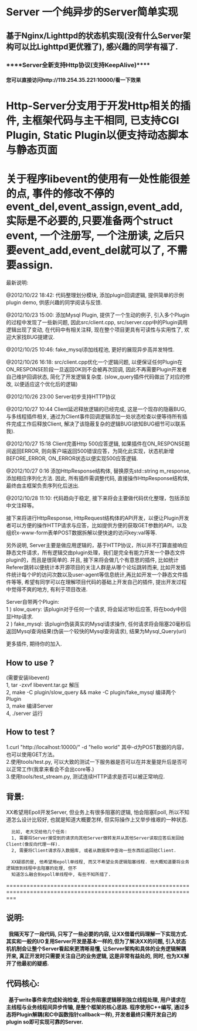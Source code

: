<h1>Server 一个纯异步的Server简单实现</h1>
<h2>基于Nginx/Lighttpd的状态机实现(没有什么Server架构可以比Lighttpd更优雅了), 感兴趣的同学有福了. </h3>
<h3>****Server全新支持Http协议(支持KeepAlive)****</h3>
<h4>您可以直接访问http://119.254.35.221:10000/看一下效果</h4>

<h1>Http-Server分支用于开发Http相关的插件, 主框架代码与主干相同, 已支持CGI Plugin, Static Plugin以便支持动态脚本与静态页面</h1>
<h1>关于程序libevent的使用有一处性能很差的点, 事件的修改不停的event_del,event_assign,event_add,实际是不必要的,只要准备两个struct event, 一个注册写, 一个注册读, 之后只要event_add,event_del就可以了, 不需要assign.</h1>

<p>最新说明:</p>
<p>@2012/10/22 18:42: 代码整理划分模块, 添加plugin回调逻辑, 提供简单的示例plugin demo, 供感兴趣的同学阅读与反馈. </p>
<p>@2012/10/23 15:00: 添加Mysql Plugin, 提供了一个生动的例子, 引入多个Plugin的过程中发现了一些新问题, 因此src/client.cpp, src/server.cpp中的Plugin调用逻辑出现了变动, 在代码中有相关注释, 现在整个项目更具有可读性与实用性了, 欢迎大家找BUG提建议.</p>
<p>@2012/10/25 10:46: fake_mysql添加线程池, 更好的展现异步高并发特性.</p>
<p>@2012/10/26 16:18: src/client.cpp优化一个逻辑问题, 以便保证任何Plugin在ON_RESPONSE阶段一旦返回OK则不会被再次回调, 因此不再需要Plugin开发者自己维护回调状态, 简化了开发逻辑复杂度. (slow_query插件代码做出了对应的修改, 以便适应这个优化后的逻辑)</p>
<p>@2012/10/26  23:00 Server初步支持HTTP协议</p>
<p>@2012/10/27  10:44 Client延迟释放逻辑的已经完成, 这是一个现存的隐蔽BUG, 与多线程插件相关, 通过为Client事件回调逻辑添加一处状态检查以便等待所有插件完成工作后释放Client, 解决了该隐蔽复杂的逻辑BUG(欲知BUG细节可以联系我).</p>
<p>@2012/10/27  15:18 Client完善Http 500应答逻辑, 如果插件在ON_RESPONSE期间返回ERROR, 则向客户端返回500错误应答，为简化此实现，状态机新增BEFORE_ERROR, ON_ERROR状态以便实现500应答逻辑.</p>
<p>@2012/10/27  0:16 添加HttpResponse结构体, 替换原先std::string m_response, 添加相应序列化方法. 因此, 所有插件需调整代码, 直接操作HttpResponse结构体, 最终由主框架负责序列化后送出.</p>
<p>@2012/10/28  11:10: 代码趋向于稳定, 接下来将会主要做代码优化整理，包括添加中文注释等。</p>
<p>接下来将进行HttpResponse, HttpRequest结构体的API开发，以便让Plugin开发者可以方便的操作HTTP请求与应答，比如提供方便的获取GET参数的API，以及组织x-www-form表单POST数据拆解以便快速的访问key:val等等.</p>
<p>另外说明, Server主要是做应用逻辑的，基于HTTP协议，所以并不打算直接响应静态文件请求，所有逻辑交由plugin处理，我们是完全有能力开发一个静态文件plugin的，而且是很简单的. 并且, 接下来将会做几个有意思的插件, 比如统计Referer跳转以便统计本开源项目的关注人群是从哪个论坛跳转而来, 比如开发插件统计每个IP的访问次数以及user-agent等信息统计,再比如开发一个静态文件插件等等, 希望有同学可以在理解项目代码的基础上开发自己的插件, 提出开发过程中觉得不爽的地方, 有利于项目改进.</p>

<p>Server自带两个Plugin:<br/>
1 ) slow_query: 该plugin对于任何一个请求, 将会延迟1秒后应答, 将在body中回显Http请求.<br/>
2 ) fake_mysql: 该plugin伪装真实的Mysql请求操作, 任何请求将会阻塞20毫秒后返回Mysql查询结果(伪装一个较快的Mysql查询请求), 结果为Mysql_Query(uri)<br/>

更多插件, 期待你的加入.
</p>

<h2>How to use ?</h2>
(需要安装libevent)<br/>
1, tar -zxvf libevent.tar.gz 解压<br/>
2, make -C plugin/slow_query && make -C plugin/fake_mysql 编译两个Plugin<br/>
3, make 编译Server<br/>
4, ./server 运行<br/>

<h2>How to test ?</h2>
1.curl "http://localhost:10000/" -d "hello world" 其中-d为POST数据的内容， 也可以使用GET方法。<br/>
2.使用tools/test.py, 可以大致的测试一下服务器是否可以在并发量提升后是否可以正常工作(我拿来看会不会出core等.) <br/>
3.使用tools/test_stream.py, 测试连续HTTP请求是否可以被正常响应. <br/>

<p></p>
<h2>背景:</h2>       
      XX希望用Epoll开发Server, 但业务上有很多阻塞的逻辑, 怕会阻塞Epoll, 所以不知道怎么设计比较好, 也就是知道大概要怎样, 但实际操作上又举步维艰的一种状态.
      
      比如, 老大交给他几个任务:
      1, 需要将Server接受到的请求向其他Server做转发并从其他Server读取应答后发回给Client(像反向代理一样).
      2, 需要将Client请求存入数据库, 或者从数据库中查询一些东西后返回给Client.
      
      XX疑惑的是, 他希望用epoll单线程, 而又不希望业务逻辑阻塞线程. 他大概知道要将业务逻辑放到线程中去阻塞的处理, 但不
      知道怎么融合到epoll单线程中, 有些不知所措了.
<p>===============================================================================================================</p>
<h2>说明:</h2>
<h4>
     &nbsp;&nbsp;我隔天写了一段代码, 只写了一些必要的内容, 让XX借着代码理解一下实现方式. 其实和一般的I/O复用Server开发是基本一样的,但为了解决XX的问题, 引入状态机机制会让整个Server看起来更清晰易懂, 让Server架构和具体的业务逻辑解耦开来, 真正开发时只需要关注自己的业务逻辑, 这是非常有益处的, 同时, 也为XX解开了他最初的疑惑.
</h4>

<h2>代码核心:</h2> 
<h4>&nbsp;&nbsp;基于write事件来完成轮询检查, 将业务阻塞逻辑移到独立线程处理, 用户请求在主线程与业务线程间异步传输, 是整个框架的核心思路.
程序使用C++编写, 通过多态将Plugin解耦(和C中函数指针callback一样), 开发者最终只需开发自己的plugin so即可实现可靠的Server.
